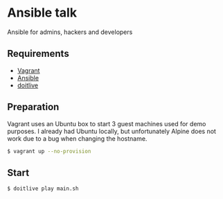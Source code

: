 # Ansible talk

Ansible for admins, hackers and developers

## Requirements

* [Vagrant](https://www.vagrantup.com)
* [Ansible](https://www.ansible.com/)
* [doitlive](https://github.com/sloria/doitlive)

## Preparation

Vagrant uses an Ubuntu box to start 3 guest machines used for demo purposes.
I already had Ubuntu locally, but unfortunately Alpine does not work due to a
bug when changing the hostname.

```bash
$ vagrant up --no-provision
```

## Start

```bash
$ doitlive play main.sh
```

